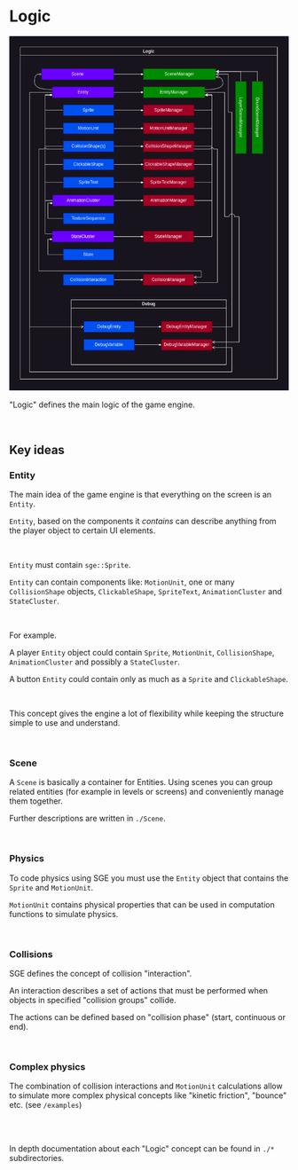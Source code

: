 # Logic

![Logic block diagram](../../notes/Logic.drawio.png)

"Logic" defines the main logic of the game engine.

<br>

## Key ideas

### Entity

The main idea of the game engine is that everything on the screen is an `Entity`.

`Entity`, based on the components it *contains* can describe anything from the player object to certain UI elements.

<br>

`Entity` must contain `sge::Sprite`.

`Entity` can contain components like: `MotionUnit`, one or many `CollisionShape` objects, `ClickableShape`, `SpriteText`, `AnimationCluster` and `StateCluster`.

<br>

For example.

A player `Entity` object could contain `Sprite`, `MotionUnit`, `CollisionShape`, `AnimationCluster` and possibly a `StateCluster`.

A button `Entity` could contain only as much as a `Sprite` and `ClickableShape`.

<br>

This concept gives the engine a lot of flexibility while keeping the structure simple to use and understand.

<br>

### Scene

A `Scene` is basically a container for Entities. Using scenes you can group related entities (for example in levels or screens) and conveniently manage them together.

Further descriptions are written in `./Scene`.

<br>

### Physics

To code physics using SGE you must use the `Entity` object that contains the `Sprite` and `MotionUnit`.

`MotionUnit` contains physical properties that can be used in computation functions to simulate physics.

<br>

### Collisions

SGE defines the concept of collision "interaction".

An interaction describes a set of actions that must be performed when objects in specified "collision groups" collide.

The actions can be defined based on "collision phase" (start, continuous or end).

<br>

### Complex physics

The combination of collision interactions and `MotionUnit` calculations allow to simulate more complex physical concepts like "kinetic friction", "bounce" etc. (see `/examples`)

<br>
<br>

In depth documentation about each "Logic" concept can be found in `./*` subdirectories.